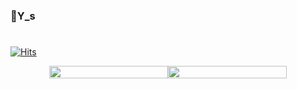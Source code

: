 ### 👋Y_s
#
<!--
**WeeYoungSeok/WeeYoungSeok** is a ✨ _special_ ✨ repository because its `README.md` (this file) appears on your GitHub profile.

Here are some ideas to get you started:

- 🔭 I’m currently working on ...
- 🌱 I’m currently learning ...
- 👯 I’m looking to collaborate on ...
- 🤔 I’m looking for help with ...
- 💬 Ask me about ...
- 📫 How to reach me: ...
- 😄 Pronouns: ...
- ⚡ Fun fact: ...
-->
[![Hits](https://hits.seeyoufarm.com/api/count/incr/badge.svg?url=https%3A%2F%2Fgithub.com%2FWeeYoungSeok&count_bg=%2379C83D&title_bg=%23555555&icon=&icon_color=%23E7E7E7&title=hits&edge_flat=false)](https://hits.seeyoufarm.com)
<br/>

<div align="left" style="width:380px;
    height:220px;
    overflow:hidden;
    margin:0 auto;">
  <div style="display: flex; align-items: flex-start;">
    <img style="width:100%;
    height:100%;
    object-fit:cover;" src="https://github-readme-stats.vercel.app/api?username=WeeYoungSeok"/>
    <img style="width:100%;
    height:100%;
    object-fit:cover;" src="https://github-readme-stats.vercel.app/api/top-langs/?username=WeeYoungSeok&layout=compact&theme=tokyonight"/>
  </div>
</div>
